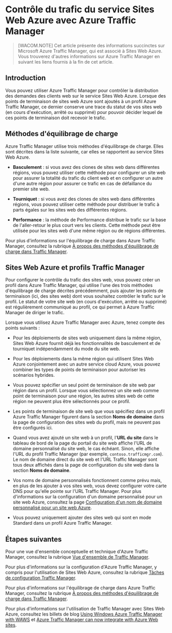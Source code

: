 <properties linkid="web-sites-traffic-manager" urlDisplayName="Controlling Windows Azure Websites Traffic with Azure Traffic Manager" pageTitle="Controlling Azure Websites Traffic with Azure Traffic Manager" metaKeywords="Azure Web Sites, Traffic Manager, request routing, round robin, failover, performance" description="This article provides summary information for  Azure Traffic Manager as it relates to Azure Websites." metaCanonical="" services="web-sites" documentationCenter="" title="Controlling Azure Websites Traffic with Azure Traffic Manager" authors="cephalin"  solutions="" writer="cephalin" manager="wpickett" editor="mollybos"  />

<tags ms.service="web-sites" ms.workload="web" ms.tgt_pltfrm="na" ms.devlang="na" ms.topic="article" ms.date="01/01/1900" ms.author="cephalin"></tags>

# Contrôle du trafic du service Sites Web Azure avec Azure Traffic Manager

> [WACOM.NOTE] Cet article présente des informations succinctes sur Microsoft Azure Traffic Manager, qui est associé à Sites Web Azure. Vous trouverez d'autres informations sur Azure Traffic Manager en suivant les liens fournis à la fin de cet article.

## Introduction

Vous pouvez utiliser Azure Traffic Manager pour contrôler la distribution des demandes des clients web sur le service Sites Web Azure. Lorsque des points de terminaison de sites web Azure sont ajoutés à un profil Azure Traffic Manager, ce dernier conserve une trace du statut de vos sites web (en cours d'exécution, arrêté ou supprimé) pour pouvoir décider lequel de ces points de terminaison doit recevoir le trafic.

## Méthodes d'équilibrage de charge

Azure Traffic Manager utilise trois méthodes d'équilibrage de charge. Elles sont décrites dans la liste suivante, car elles se rapportent au service Sites Web Azure.

-   **Basculement** : si vous avez des clones de sites web dans différentes régions, vous pouvez utiliser cette méthode pour configurer un site web pour assurer la totalité du trafic du client web et en configurer un autre d'une autre région pour assurer ce trafic en cas de défaillance du premier site web.

-   **Tourniquet** : si vous avez des clones de sites web dans différentes régions, vous pouvez utiliser cette méthode pour distribuer le trafic à parts égales sur les sites web des différentes régions.

-   **Performance** : la méthode de Performance distribue le trafic sur la base de l'aller-retour le plus court vers les clients. Cette méthode peut être utilisée pour les sites web d'une même région ou de régions différentes.

Pour plus d'informations sur l'équilibrage de charge dans Azure Traffic Manager, consultez la rubrique [À propos des méthodes d'équilibrage de charge dans Traffic Manager][].

## Sites Web Azure et profils Traffic Manager

Pour configurer le contrôle du trafic des sites web, vous pouvez créer un profil dans Azure Traffic Manager, qui utilise l'une des trois méthodes d'équilibrage de charge décrites précédemment, puis ajouter les points de terminaison (ici, des sites web) dont vous souhaitez contrôler le trafic sur le profil. Le statut de votre site web (en cours d'exécution, arrêté ou supprimé) est régulièrement communiqué au profil, ce qui permet à Azure Traffic Manager de diriger le trafic.

Lorsque vous utilisez Azure Traffic Manager avec Azure, tenez compte des points suivants :

-   Pour les déploiements de sites web uniquement dans la même région, Sites Web Azure fournit déjà les fonctionnalités de basculement et de tourniquet indépendamment du mode du site web.

-   Pour les déploiements dans la même région qui utilisent Sites Web Azure conjointement avec un autre service cloud Azure, vous pouvez combiner les types de points de terminaison pour autoriser les scénarios hybrides.

-   Vous pouvez spécifier un seul point de terminaison de site web par région dans un profil. Lorsque vous sélectionnez un site web comme point de terminaison pour une région, les autres sites web de cette région ne peuvent plus être sélectionnés pour ce profil.

-   Les points de terminaison de site web que vous spécifiez dans un profil Azure Traffic Manager figurent dans la section **Noms de domaine** dans la page de configuration des sites web du profil, mais ne peuvent pas être configurés ici.

-   Quand vous avez ajouté un site web à un profil, l'**URL du site** dans le tableau de bord de la page du portail du site web affiche l'URL de domaine personnalisé du site web, le cas échéant. Sinon, elle affiche l'URL du profil Traffic Manager (par exemple, `contoso.trafficmgr.com`). Le nom de domaine direct du site web et l'URL Traffic Manager sont tous deux affichés dans la page de configuration du site web dans la section **Noms de domaine**.

-   Vos noms de domaine personnalisés fonctionnent comme prévu mais, en plus de les ajouter à vos sites web, vous devez configurer votre carte DNS pour qu'elle pointe sur l'URL Traffic Manager. Pour plus d'informations sur la configuration d'un domaine personnalisé pour un site web Azure, consultez la page [Configuration d'un nom de domaine personnalisé pour un site web Azure][].

-   Vous pouvez uniquement ajouter des sites web qui sont en mode Standard dans un profil Azure Traffic Manager.

## Étapes suivantes

Pour une vue d'ensemble conceptuelle et technique d'Azure Traffic Manager, consultez la rubrique [Vue d'ensemble de Traffic Manager][].

Pour plus d'informations sur la configuration d'Azure Traffic Manager, y compris pour l'utilisation de Sites Web Azure, consultez la rubrique [Tâches de configuration Traffic Manager][].

Pour plus d'informations sur l'équilibrage de charge dans Azure Traffic Manager, consultez la rubrique [À propos des méthodes d'équilibrage de charge dans Traffic Manager][].

Pour plus d'informations sur l'utilisation de Traffic Manager avec Sites Web Azure, consultez les billets de blog
[Using Windows Azure Traffic Manager with WAWS][] et [Azure Traffic Manager can now integrate with Azure Web sites][].

  [À propos des méthodes d'équilibrage de charge dans Traffic Manager]: http://msdn.microsoft.com/fr-fr/library/windowsazure/dn339010.aspx
  [Configuration d'un nom de domaine personnalisé pour un site web Azure]: https://www.windowsazure.com/fr-fr/documentation/articles/web-sites-custom-domain-name/
  [Vue d'ensemble de Traffic Manager]: http://msdn.microsoft.com/fr-fr/library/windowsazure/hh744833.aspx
  [Tâches de configuration Traffic Manager]: http://msdn.microsoft.com/fr-fr/library/windowsazure/hh744830.aspx
  [Using Windows Azure Traffic Manager with WAWS]: http://blogs.msdn.com/b/waws/archive/2014/03/18/using-windows-azure-traffic-manager-with-waws.aspx
  [Azure Traffic Manager can now integrate with Azure Web sites]: http://azure.microsoft.com/blog/2014/03/27/azure-traffic-manager-can-now-integrate-with-azure-web-sites/
